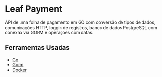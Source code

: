 # Leaf Payment

API de uma folha de pagamento em GO com conversão de tipos de dados, comunicações HTTP, loggin de registros, banco de dados PostgreSQL com conexão via GORM e operações com datas.


## Ferramentas Usadas 
- [Go](https://go.dev/)
- [Gorm](https://gorm.io/index.html)
- [Docker](https://docs.docker.com/)




